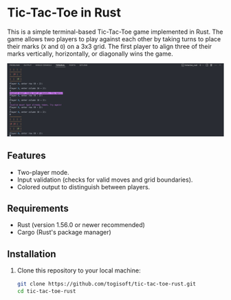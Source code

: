 # Tic-Tac-Toe in Rust

This is a simple terminal-based Tic-Tac-Toe game implemented in Rust. The game allows two players to play against each other by taking turns to place their marks (`X` and `O`) on a 3x3 grid. The first player to align three of their marks vertically, horizontally, or diagonally wins the game.

![Tic-Tac-Toe Screenshot](img/screenshot.png)

## Features

- Two-player mode.
- Input validation (checks for valid moves and grid boundaries).
- Colored output to distinguish between players.

## Requirements

- Rust (version 1.56.0 or newer recommended)
- Cargo (Rust's package manager)

## Installation

1. Clone this repository to your local machine:
   ```bash
   git clone https://github.com/togisoft/tic-tac-toe-rust.git
   cd tic-tac-toe-rust
